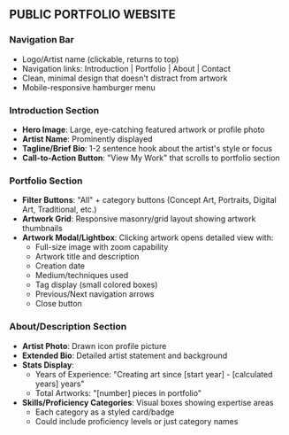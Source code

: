 ## **PUBLIC PORTFOLIO WEBSITE**

### **Navigation Bar**

* Logo/Artist name (clickable, returns to top)  
* Navigation links: Introduction | Portfolio | About | Contact  
* Clean, minimal design that doesn't distract from artwork  
* Mobile-responsive hamburger menu

### **Introduction Section**

* **Hero Image**: Large, eye-catching featured artwork or profile photo  
* **Artist Name**: Prominently displayed  
* **Tagline/Brief Bio**: 1-2 sentence hook about the artist's style or focus  
* **Call-to-Action Button**: "View My Work" that scrolls to portfolio section

### **Portfolio Section**

* **Filter Buttons**: "All" + category buttons (Concept Art, Portraits, Digital Art, Traditional, etc.)  
* **Artwork Grid**: Responsive masonry/grid layout showing artwork thumbnails  
* **Artwork Modal/Lightbox**: Clicking artwork opens detailed view with:  
  * Full-size image with zoom capability  
  * Artwork title and description  
  * Creation date  
  * Medium/techniques used  
  * Tag display (small colored boxes)  
  * Previous/Next navigation arrows  
  * Close button

### **About/Description Section**

* **Artist Photo**: Drawn icon profile picture  
* **Extended Bio**: Detailed artist statement and background  
* **Stats Display**:  
  * Years of Experience: "Creating art since [start year] - [calculated years] years"  
  * Total Artworks: "[number] pieces in portfolio"  
* **Skills/Proficiency Categories**: Visual boxes showing expertise areas  
  * Each category as a styled card/badge  
  * Could include proficiency levels or just category names
